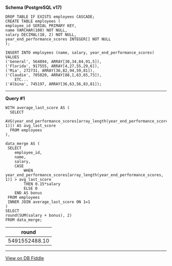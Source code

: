 **Schema (PostgreSQL v17)**

    DROP TABLE IF EXISTS employees CASCADE;
    CREATE TABLE employees (
    employee_id SERIAL PRIMARY KEY,
    name VARCHAR(100) NOT NULL,
    salary DECIMAL(10, 2) NOT NULL,
    year_end_performance_scores INTEGER[] NOT NULL
    );
    
    INSERT INTO employees (name, salary, year_end_performance_scores) VALUES
    ('General', 564894, ARRAY[30,34,84,91,5]),
    ('Florida', 917555, ARRAY[4,27,55,29,6]),
    ('Mia', 272731, ARRAY[36,82,94,59,81]),
    ('Claudie', 705020, ARRAY[88,1,63,65,73]),
		ETC...
    ('Albina', 745197, ARRAY[36,63,56,83,81]);
    
    

---

**Query #1**

    WITH average_last_score AS (
      SELECT
        AVG(year_end_performance_scores[array_length(year_end_performance_scores, 1)]) AS avg_last_score
      FROM employees
    ),
    
    data_merge AS (
     SELECT
     	employee_id,
        name,
        salary,
      	CASE
      		WHEN year_end_performance_scores[array_length(year_end_performance_scores, 1)] > avg_last_score
            THEN 0.15*salary
            ELSE 0
        END AS bonus
     FROM employees
     INNER JOIN average_last_score ON 1=1
    ) 
    SELECT 
    round(SUM(salary + bonus), 2)
    FROM data_merge;

| round         |
| ------------- |
| 5491552488.10 |

---

[View on DB Fiddle](https://www.db-fiddle.com/f/pSzZtD5rPdf8E12BUnUQBK/3)